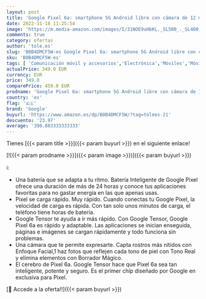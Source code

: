 ```yaml
---
layout: post
title: 'Google Pixel 6a: smartphone 5G Android libre con cámara de 12 megapíxeles y batería de 24 horas de duración  de color Salvia'
date: 2022-11-18 11:25:54
image: 'https://m.media-amazon.com/images/I/31NOE9uHbKL._SL500_._SL400_.jpg'
comments: true
category: ofertas
author: 'tole.es'
slug: 'B0B4DMCF5W-es Google Pixel 6a: smartphone 5G Android libre con cámara de...'
sku: 'B0B4DMCF5W-es'
tags: [ 'Comunicación móvil y accesorios','Electrónica','Móviles','Móviles y smartphones libres','android','google','🇪🇸', ]
actualPrice: 349.0 EUR
currency: EUR
price: 349.0
comparePrice: 459.0 EUR
prodname: 'Google Pixel 6a: smartphone 5G Android libre con cámara de 12 megapíxeles y batería de 24 horas de duración  de color Salvia'
country: 'es'
flag: '🇪🇸'
brand: 'Google'
buyurl: 'https://www.amazon.es/dp/B0B4DMCF5W/?tag=tolees-21'
descuento: '23.97'
average: '390.883333333333'
---
```


Tienes [{{< param title >}}]({{< param buyurl >}}) en el siguiente enlace!

[![{{< param prodname >}}]({{< param image >}})]({{< param buyurl >}})

ℹ️:

- Una batería que se adapta a tu ritmo. Batería Inteligente de Google Pixel ofrece una duración de más de 24 horas y conoce tus aplicaciones favoritas para no gastar energía en las que apenas usas.
- Pixel se carga rápido. Muy rápido. Cuando conectas tu Google Pixel, la velocidad de carga es rápida. Con tan solo unos minutos de carga, el teléfono tiene horas de batería.
- Google Tensor te ayuda a ir más rápido. Con Google Tensor, Google Pixel 6a es rápido y adaptable. Las aplicaciones se inician enseguida, páginas e imágenes se cargan rápidamente y todo funciona sin problemas.
- Una cámara que te permite expresarte. Capta rostros más nítidos con Enfoque Facial,1 haz fotos que reflejen cada tono de piel con Tono Real y elimina elementos con Borrador Mágico.
- El cerebro de Pixel 6a. Google Tensor hace que Pixel 6a sea tan inteligente, potente y seguro. Es el primer chip diseñado por Google en exclusiva para Pixel.

[🛒 Accede a la oferta!!]({{< param buyurl >}})
